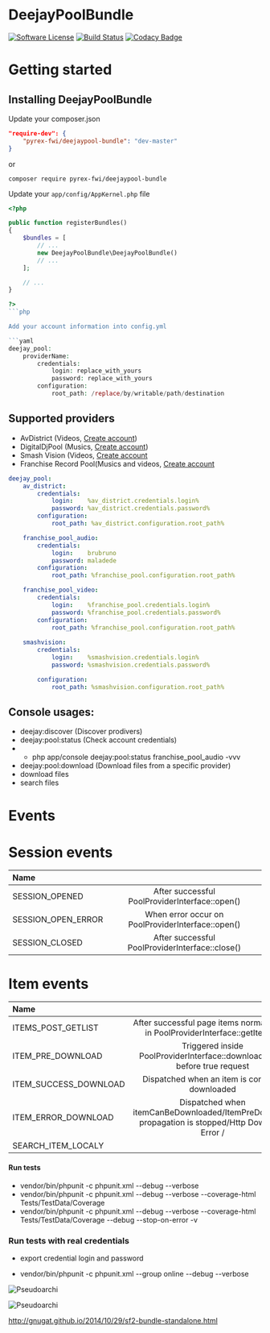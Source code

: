 # DeejayPoolBundle

[![Software License](https://img.shields.io/badge/license-MIT-brightgreen.svg?style=flat-square)](LICENSE.txt)
[![Build Status](https://travis-ci.org/Pyrex-FWI/DigitalDjPoolBundle.svg?branch=master)](https://travis-ci.org/Pyrex-FWI/DeejayPoolBundle)
[![Codacy Badge](https://www.codacy.com/project/badge/96ed127edb5c409e99550057b49025f0)](https://www.codacy.com/app/yemistikris/DeejayPoolBundle)

Getting started
===============

## Installing DeejayPoolBundle

Update your composer.json

```json
"require-dev": {
    "pyrex-fwi/deejaypool-bundle": "dev-master"
}
```
or 

`composer require pyrex-fwi/deejaypool-bundle`

Update your `app/config/AppKernel.php` file

```php
<?php

public function registerBundles()
{
    $bundles = [
        // ...
        new DeejayPoolBundle\DeejayPoolBundle()
        // ...
    ];

    // ...
}

?>
```php

Add your account information into config.yml

```yaml
deejay_pool:
    providerName:
        credentials:
            login: replace_with_yours
            password: replace_with_yours
        configuration:
            root_path: /replace/by/writable/path/destination

```

## Supported providers

* AvDistrict (Videos, [Create account](http://www.avdistrict.net/Account/Register))
* DigitalDjPool (Musics, [Create account](https://digitaldjpool.com/Account.aspx/Register))
* Smash Vision (Videos, [Create account](https://www.smashvision.net/Home/Register)
* Franchise Record Pool(Musics and videos, [Create account](http://www.franchiserecordpool.com)

```yaml
deejay_pool:
    av_district:
        credentials:
            login:    %av_district.credentials.login%
            password: %av_district.credentials.password%
        configuration:
            root_path: %av_district.configuration.root_path%

    franchise_pool_audio:
        credentials:
            login:    brubruno
            password: maladede
        configuration:
            root_path: %franchise_pool.configuration.root_path%

    franchise_pool_video:
        credentials:
            login:    %franchise_pool.credentials.login%
            password: %franchise_pool.credentials.password%
        configuration:
            root_path: %franchise_pool.configuration.root_path%
    
    smashvision:
        credentials:
            login:    %smashvision.credentials.login%
            password: %smashvision.credentials.password%

        configuration:
            root_path: %smashvision.configuration.root_path%
```

## Console usages:

-  deejay:discover                         (Discover prodivers)
-  deejay:pool:status                      (Check account credentials)
- -  php app/console deejay:pool:status franchise_pool_audio -vvv
-  deejay:pool:download                    (Download files from a specific provider)
 - download files 
 - search files

Events
======

Session events
==============

| Name              |                                                  |
|:------------------|:------------------------------------------------:|
| SESSION_OPENED    | After successful PoolProviderInterface::open()   |
| SESSION_OPEN_ERROR| When error occur on PoolProviderInterface::open()|
| SESSION_CLOSED    | After successful PoolProviderInterface::close()  |


Item events
===========

| Name                            |                                                                                  |
|:------------------------------- |:--------------------------------------------------------------------------------:|
| ITEMS_POST_GETLIST              | After successful page items normalization in PoolProviderInterface::getItems()   |
| ITEM_PRE_DOWNLOAD               | Triggered inside PoolProviderInterface::downloadItem() before true request       |
| ITEM_SUCCESS_DOWNLOAD           | Dispatched when an item is correctly downloaded                                  |
| ITEM_ERROR_DOWNLOAD             | Dispatched when itemCanBeDownloaded/ItemPreDownload propagation is stopped/Http Download Error /  |
| SEARCH_ITEM_LOCALY              |                                   |



#### Run tests

- vendor/bin/phpunit -c phpunit.xml --debug --verbose
- vendor/bin/phpunit -c phpunit.xml --debug --verbose --coverage-html Tests/TestData/Coverage
- vendor/bin/phpunit -c phpunit.xml --debug --verbose --coverage-html Tests/TestData/Coverage --debug --stop-on-error -v

### Run tests with real credentials

- export credential login and password

- vendor/bin/phpunit -c phpunit.xml --group online --debug --verbose


![Pseudoarchi](docs/plantuml/assets/archi.png)


![Pseudoarchi](docs/plantuml/assets/diagram.png)


http://gnugat.github.io/2014/10/29/sf2-bundle-standalone.html
